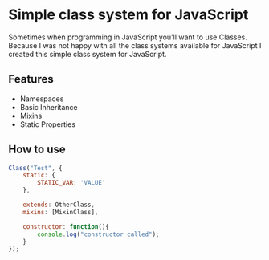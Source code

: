 Simple class system for JavaScript
==================================

Sometimes when programming in JavaScript you'll want to use Classes. Because I was not happy with all the class systems available for JavaScript I created this simple class system for JavaScript.

Features
--------
* Namespaces
* Basic Inheritance
* Mixins
* Static Properties

How to use
----------

```javascript
Class("Test", {
    static: {
        STATIC_VAR: 'VALUE'
    },

    extends: OtherClass,
    mixins: [MixinClass],

    constructor: function(){
        console.log("constructor called");
    }
});
```


 

